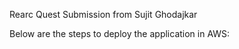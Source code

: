 Rearc Quest Submission from Sujit Ghodajkar

Below are the steps to deploy the application in AWS:


